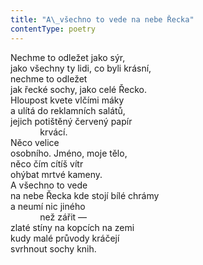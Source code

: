 ```yaml
---
title: "A\_všechno to vede na nebe Řecka"
contentType: poetry
---
```


<section>

Nechme to odležet jako sýr,  
jako všechny ty lidi, co byli krásní,  
nechme to odležet  
jak řecké sochy, jako celé Řecko.  
Hloupost kvete vlčími máky  
a ulítá do reklamních salátů,  
jejich potištěný červený papír  
            krvácí.  
Něco velice  
osobního. Jméno, moje tělo,  
něco čím cítíš vítr  
ohýbat mrtvé kameny.  
A všechno to vede  
na nebe Řecka kde stojí bílé chrámy  
a neumí nic jiného  
            než zářit —  
zlaté stíny na kopcích na zemi  
kudy malé průvody kráčejí  
svrhnout sochy knih.

</section>

